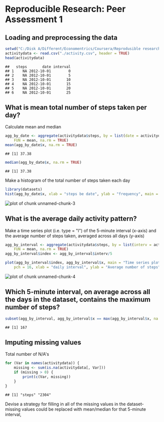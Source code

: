 # Reproducible Research: Peer Assessment 1


## Loading and preprocessing the data


```r
setwd("C:/Disk A/Different/Economentrics/Coursera/Reprodusible research")
activitydata <- read.csv("./activity.csv", header = TRUE)
head(activitydata)
```

```
##   steps       date interval
## 1    NA 2012-10-01        0
## 2    NA 2012-10-01        5
## 3    NA 2012-10-01       10
## 4    NA 2012-10-01       15
## 5    NA 2012-10-01       20
## 6    NA 2012-10-01       25
```



## What is mean total number of steps taken per day?
Calculate mean and median

```r
agg_by_date <- aggregate(activitydata$steps, by = list(date = activitydata$date), 
    FUN = mean, na.rm = TRUE)
mean(agg_by_date$x, na.rm = TRUE)
```

```
## [1] 37.38
```

```r
median(agg_by_date$x, na.rm = TRUE)
```

```
## [1] 37.38
```

Make a histogram of the total number of steps taken each day


```r
library(datasets)
hist(agg_by_date$x, xlab = "steps be date", ylab = "frequency", main = "Histogram of total number of steps taken each day")
```

![plot of chunk unnamed-chunk-3](figure/unnamed-chunk-3.png) 


## What is the average daily activity pattern?
Make a time series plot (i.e. type = "l") of the 5-minute interval (x-axis) and the average number of steps taken, averaged across all days (y-axis)

```r
agg_by_interval <- aggregate(activitydata$steps, by = list(interv = activitydata$interval), 
    FUN = mean, na.rm = TRUE)
agg_by_interval$index <- agg_by_interval$interv/5

plot(agg_by_interval$index, agg_by_interval$x, main = "Time series plot", type = "l", 
    pch = 16, xlab = "daily interval", ylab = "Average number of steps")
```

![plot of chunk unnamed-chunk-4](figure/unnamed-chunk-4.png) 

## Which 5-minute interval, on average across all the days in the dataset, contains the maximum number of steps?

```r
subset(agg_by_interval, agg_by_interval$x == max(agg_by_interval$x, na.rm = TRUE))$index
```

```
## [1] 167
```


## Imputing missing values
Total number of N/A's

```r
for (Var in names(activitydata)) {
    missing <- sum(is.na(activitydata[, Var]))
    if (missing > 0) {
        print(c(Var, missing))
    }
}
```

```
## [1] "steps" "2304"
```

Devise a strategy for filling in all of the missing values in the dataset- missing values could be replaced with mean/median for that 5-minute interval, 

